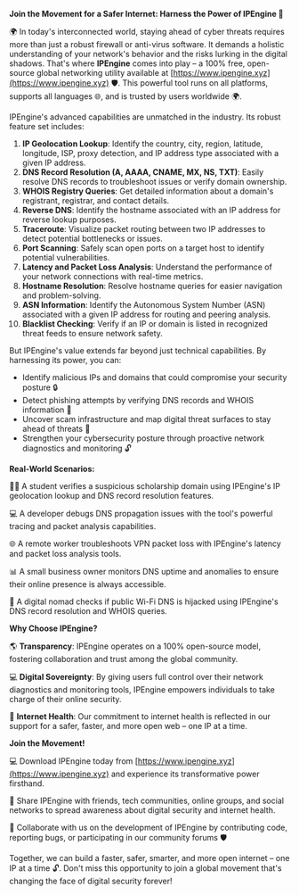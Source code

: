 **Join the Movement for a Safer Internet: Harness the Power of IPEngine 🔐**

🌍 In today's interconnected world, staying ahead of cyber threats requires more than just a robust firewall or anti-virus software. It demands a holistic understanding of your network's behavior and the risks lurking in the digital shadows. That's where **IPEngine** comes into play – a 100% free, open-source global networking utility available at [https://www.ipengine.xyz](https://www.ipengine.xyz) 🛡️. This powerful tool runs on all platforms, supports all languages 🌐, and is trusted by users worldwide 🌍.

IPEngine's advanced capabilities are unmatched in the industry. Its robust feature set includes:

1. **IP Geolocation Lookup**: Identify the country, city, region, latitude, longitude, ISP, proxy detection, and IP address type associated with a given IP address.
2. **DNS Record Resolution (A, AAAA, CNAME, MX, NS, TXT)**: Easily resolve DNS records to troubleshoot issues or verify domain ownership.
3. **WHOIS Registry Queries**: Get detailed information about a domain's registrant, registrar, and contact details.
4. **Reverse DNS**: Identify the hostname associated with an IP address for reverse lookup purposes.
5. **Traceroute**: Visualize packet routing between two IP addresses to detect potential bottlenecks or issues.
6. **Port Scanning**: Safely scan open ports on a target host to identify potential vulnerabilities.
7. **Latency and Packet Loss Analysis**: Understand the performance of your network connections with real-time metrics.
8. **Hostname Resolution**: Resolve hostname queries for easier navigation and problem-solving.
9. **ASN Information**: Identify the Autonomous System Number (ASN) associated with a given IP address for routing and peering analysis.
10. **Blacklist Checking**: Verify if an IP or domain is listed in recognized threat feeds to ensure network safety.

But IPEngine's value extends far beyond just technical capabilities. By harnessing its power, you can:

* Identify malicious IPs and domains that could compromise your security posture 🔒
* Detect phishing attempts by verifying DNS records and WHOIS information 🚫
* Uncover scam infrastructure and map digital threat surfaces to stay ahead of threats 🤖
* Strengthen your cybersecurity posture through proactive network diagnostics and monitoring 🔓

**Real-World Scenarios:**

👨‍🎓 A student verifies a suspicious scholarship domain using IPEngine's IP geolocation lookup and DNS record resolution features.

💻 A developer debugs DNS propagation issues with the tool's powerful tracing and packet analysis capabilities.

🌐 A remote worker troubleshoots VPN packet loss with IPEngine's latency and packet loss analysis tools.

📊 A small business owner monitors DNS uptime and anomalies to ensure their online presence is always accessible.

🚀 A digital nomad checks if public Wi-Fi DNS is hijacked using IPEngine's DNS record resolution and WHOIS queries.

**Why Choose IPEngine?**

🌎 **Transparency**: IPEngine operates on a 100% open-source model, fostering collaboration and trust among the global community.

💻 **Digital Sovereignty**: By giving users full control over their network diagnostics and monitoring tools, IPEngine empowers individuals to take charge of their online security.

🚀 **Internet Health**: Our commitment to internet health is reflected in our support for a safer, faster, and more open web – one IP at a time.

**Join the Movement!**

💻 Download IPEngine today from [https://www.ipengine.xyz](https://www.ipengine.xyz) and experience its transformative power firsthand.

👥 Share IPEngine with friends, tech communities, online groups, and social networks to spread awareness about digital security and internet health.

🤝 Collaborate with us on the development of IPEngine by contributing code, reporting bugs, or participating in our community forums 🛡️

Together, we can build a faster, safer, smarter, and more open internet – one IP at a time 🔓. Don't miss this opportunity to join a global movement that's changing the face of digital security forever!